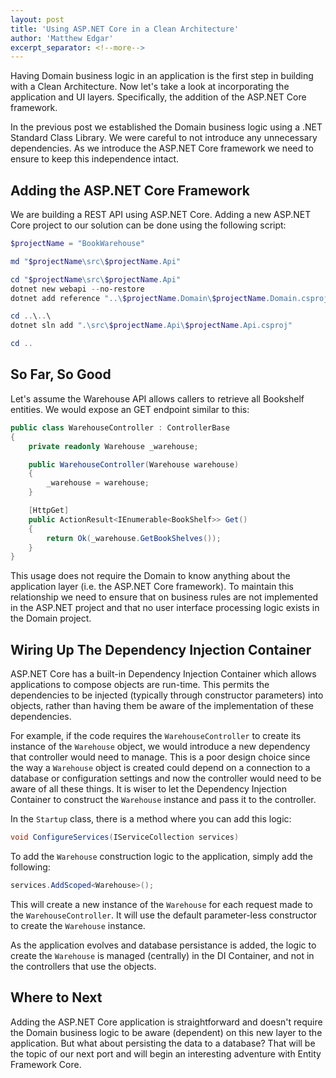 ```yaml
---
layout: post
title: 'Using ASP.NET Core in a Clean Architecture'
author: 'Matthew Edgar'
excerpt_separator: <!--more-->
---
```


Having Domain business logic in an application is the first step in building with a Clean Architecture. Now
let's take a look at incorporating the application and UI layers. Specifically, the addition of the ASP.NET
Core framework.

<!--more-->

In the previous post we established the Domain business logic using a .NET Standard Class Library. We were careful
to not introduce any unnecessary dependencies. As we introduce the ASP.NET Core framework we need to ensure to
keep this independence intact.

## Adding the ASP.NET Core Framework

We are building a REST API using ASP.NET Core. Adding a new ASP.NET Core project to our solution can be done using
the following script:

```powershell
$projectName = "BookWarehouse"

md "$projectName\src\$projectName.Api"

cd "$projectName\src\$projectName.Api"
dotnet new webapi --no-restore
dotnet add reference "..\$projectName.Domain\$projectName.Domain.csproj"

cd ..\..\
dotnet sln add ".\src\$projectName.Api\$projectName.Api.csproj"

cd ..
```

## So Far, So Good

Let's assume the Warehouse API allows callers to retrieve all Bookshelf entities. We would expose
an GET endpoint similar to this:

```csharp
public class WarehouseController : ControllerBase
{
    private readonly Warehouse _warehouse;

    public WarehouseController(Warehouse warehouse)
    {
        _warehouse = warehouse;
    }

    [HttpGet]
    public ActionResult<IEnumerable<BookShelf>> Get()
    {
        return Ok(_warehouse.GetBookShelves());
    }
}
```

This usage does not require the Domain to know anything about the application layer (i.e. the ASP.NET Core framework).
To maintain this relationship we need to ensure that on business rules are not implemented in the ASP.NET project
and that no user interface processing logic exists in the Domain project.

## Wiring Up The Dependency Injection Container

ASP.NET Core has a built-in Dependency Injection Container which allows applications to compose objects are
run-time. This permits the dependencies to be injected (typically through constructor parameters) into
objects, rather than having them be aware of the implementation of these dependencies.

For example, if the code requires the `WarehouseController` to create its instance of the `Warehouse` object,
we would introduce a new dependency that controller would need to manage. This is a poor design choice since the
way a `Warehouse` object is created could depend on a connection to a database or configuration settings and now
the controller would need to be aware of all these things. It is wiser to let the Dependency Injection Container
to construct the `Warehouse` instance and pass it to the controller.

In the `Startup` class, there is a method where you can add this logic:

```csharp
void ConfigureServices(IServiceCollection services)
```

To add the `Warehouse` construction logic to the application, simply add the following:

```csharp
services.AddScoped<Warehouse>();
```

This will create a new instance of the `Warehouse` for each request made to the `WarehouseController`. It will
use the default parameter-less constructor to create the `Warehouse` instance.

As the application evolves and database persistance is added, the logic to create the `Warehouse` is managed
(centrally) in the DI Container, and not in the controllers that use the objects.

## Where to Next

Adding the ASP.NET Core application is straightforward and doesn't require the Domain business logic to be
aware (dependent) on this new layer to the application. But what about persisting the data to a database?
That will be the topic of our next port and will begin an interesting adventure with Entity Framework Core.

